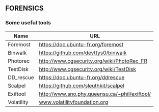## FORENSICS

### Some useful tools
Name | URL 
------------------------------------ | ---------------------------------------------
Foremost | https://doc.ubuntu-fr.org/foremost
Binwalk | https://github.com/devttys0/binwalk
Photorec | http://www.cgsecurity.org/wiki/PhotoRec_FR
TestDisk | http://www.cgsecurity.org/wiki/TestDisk
DD_rescue | https://doc.ubuntu-fr.org/ddrescue
Scalpel | https://github.com/sleuthkit/scalpel
Exiftool | http://www.sno.phy.queensu.ca/~phil/exiftool/
Volatility | www.volatilityfoundation.org